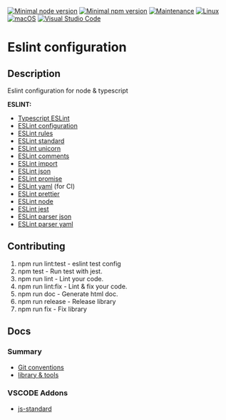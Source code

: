 [![Minimal node version](https://img.shields.io/static/v1?label=node&message=%3E=14.16&logo=node.js&color)](https://nodejs.org/about/releases/)
[![Minimal npm version](https://img.shields.io/static/v1?label=npm&message=%3E=6.14.12&logo=npm&color)](https://github.com/npm/cli/releases)
[![Maintenance](https://img.shields.io/badge/Maintained%3F-yes-green.svg)](https://GitHub.com/Naereen/StrapDown.js/graphs/commit-activity)
[![Linux](https://svgshare.com/i/Zhy.svg)](https://svgshare.com/i/Zhy.svg)
[![macOS](https://svgshare.com/i/ZjP.svg)](https://svgshare.com/i/ZjP.svg)
[![Visual Studio Code](https://img.shields.io/badge/--007ACC?logo=visual%20studio%20code&logoColor=ffffff)](https://code.visualstudio.com/)

# Eslint configuration

## Description

Eslint configuration for node & typescript

**ESLINT:**

- [Typescript ESLint](https://typescript-eslint.io)
- [ESLint configuration](https://eslint.org/docs/user-guide/configuring/)
- [ESLint rules](https://eslint.org/docs/rules/)
- [ESLint standard](https://www.npmjs.com/package/eslint-config-standard)
- [ESLint unicorn](https://github.com/sindresorhus/eslint-plugin-unicorn)
- [ESLint comments](https://mysticatea.github.io/eslint-plugin-eslint-comments/)
- [ESLint import](https://github.com/import-js/eslint-plugin-import)
- [ESLint json](https://www.npmjs.com/package/eslint-plugin-jsonc)
- [ESLint promise](https://www.npmjs.com/package/eslint-plugin-promise)
- [ESLint yaml](https://www.npmjs.com/package/eslint-plugin-yml) (for CI)
- [ESLint prettier](https://github.com/prettier/eslint-config-prettier)
- [ESLint node](https://www.npmjs.com/package/eslint-plugin-n)
- [ESLint jest](https://www.npmjs.com/package/eslint-plugin-jest)
- [ESLint parser json](https://www.npmjs.com/package/jsonc-eslint-parser)
- [ESLint parser yaml](https://www.npmjs.com/package/yaml-eslint-parser)


## Contributing

1. npm run lint:test - eslint test config
2. npm test - Run test with jest.
3. npm run lint - Lint your code.
4. npm run lint:fix - Lint & fix your code.
5. npm run doc - Generate html doc.
6. npm run release - Release library
7. npm run fix - Fix library

## Docs

### Summary

- [Git conventions](conventions.md)
- [library & tools](tools.md)

### VSCODE Addons

- [js-standard](https://marketplace.visualstudio.com/items?itemName=standard.vscode-standard)
